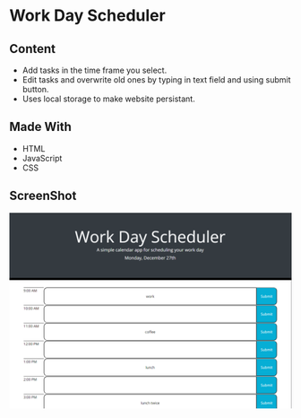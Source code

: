 # Work Day Scheduler

## Content 

- Add tasks in the time frame you select.
- Edit tasks and overwrite old ones by typing in text field and using submit button.
- Uses local storage to make website persistant.

## Made With 

- HTML
- JavaScript
- CSS

## ScreenShot

![ScreenShot of Website](./assets/images/workdayscheduler2.PNG)
